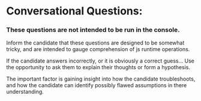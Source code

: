 # Conversational Questions:

### These questions are not intended to be run in the console.

Inform the candidate that these questions are designed to be somewhat tricky,
and are intended to gauge comprehension of js runtime operations.

If the candidate answers incorrectly, or it is obviously a correct guess...
Use the opportunity to ask them to explain their thoughts or form a hypothesis.

The important factor is gaining insight into how the candidate troubleshoots,
and how the candidate can identify possibly flawed assumptions in there understanding.
